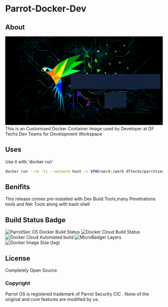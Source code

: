 # Parrot-Docker-Dev

## About

![Parrot Security Docker](https://raw.githubusercontent.com/DFCommunity/img-stack/master/ezgif.com-gif-maker%20(3).gif)
This is an Customised Docker Container Image used by Developer at DF Techs Dev Teams for Development Workspace 

## Uses

Use it with 'docker run'

```bash
docker run --rm -ti --network host -v $PWD/work:/work dftechs/parrotsec-dev
```

## Benifits

This release comes pre-installed with Dev Build Tools,many Penetrations tools and Net Tools along with bash shell 

## Build Status Badge

![ParrotSec OS Docker Build Status](https://github.com/DFTECHSDEVCENTER/Parrot-Docker-Dev/workflows/ParrotSec%20OS%20Docker%20Build%20Status/badge.svg)
![Docker Cloud Build Status](https://img.shields.io/docker/cloud/build/dftechs/parrotsec-dev?logo=docker&style=for-the-badge)
![Docker Cloud Automated build](https://img.shields.io/docker/cloud/automated/dftechs/parrotsec-dev?logo=docker&style=for-the-badge)
![MicroBadger Layers](https://img.shields.io/microbadger/layers/dftechs/parrotsec-dev?logo=docker&style=for-the-badge)
![Docker Image Size (tag)](https://img.shields.io/docker/image-size/dftechs/parrotsec-dev/latest?logo=docker&style=for-the-badge)

## License

Completely Open Source

### Copyright

Parrot OS is registered trademark of Parrot Security CIC . None of the original and core features are modified by us.
